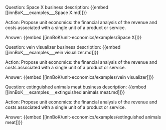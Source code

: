 Question: Space X business description:
{{embed [[innBoK___examples___Space X.md]]}}

Action: Propose unit economics: the financial analysis of the revenue and costs associated with a single unit of a product or service.

Answer:
{{embed [[innBoK/unit-economics/examples/Space X]]}}

Question: vein visualizer business description:
{{embed [[innBoK___examples___vein visualizer.md]]}}

Action: Propose unit economics: the financial analysis of the revenue and costs associated with a single unit of a product or service.

Answer:
{{embed [[innBoK/unit-economics/examples/vein visualizer]]}}

Question: extinguished animals meat business description:
{{embed [[innBoK___examples___extinguished animals meat.md]]}}

Action: Propose unit economics: the financial analysis of the revenue and costs associated with a single unit of a product or service.

Answer:
{{embed [[innBoK/unit-economics/examples/extinguished animals meat]]}}



